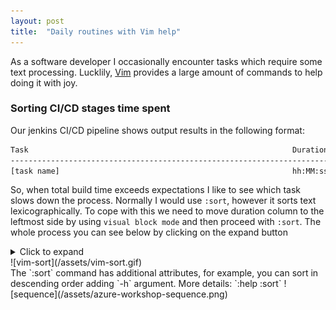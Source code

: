 ```yaml
---
layout: post
title:  "Daily routines with Vim help"
---
```


As a software developer I occasionally encounter tasks which require some 
text processing. Lucklily, [Vim](https://www.vim.org/) provides a large 
amount of commands to help doing it with joy.

### Sorting CI/CD stages time spent
Our jenkins CI/CD pipeline shows output results in the following format:
``` bash
Task                                                           Duration            
-------------------------------------------------------------------------------
[task name]                                                    hh:MM:ss.fffffff
```
So, when total build time exceeds expectations I like to see which task slows 
down the process. Normally I would use `:sort`, however it sorts text 
lexicographically. To cope with this we need to move duration column to the 
leftmost side by using `visual block mode` and then proceed with `:sort`. 
The whole process you can see below by clicking on the expand button  
<details>
  <summary>Click to expand<summary>
  ![vim-sort](/assets/vim-sort.gif)
</details>
The `:sort` command has additional attributes, for example, you can sort in 
descending order adding `-h` argument. More details: `:help :sort`  
![sequence](/assets/azure-workshop-sequence.png)
